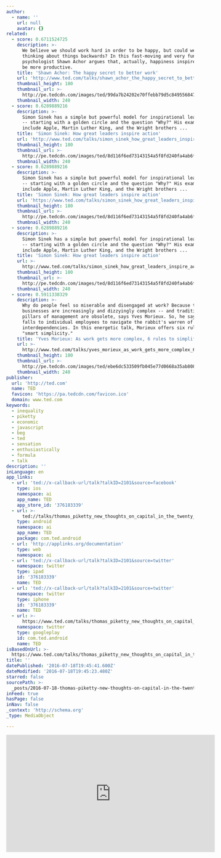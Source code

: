 ```yaml
---
author:
  - name: ''
    url: null
    avatar: {}
related:
  - score: 0.6711524725
    description: >-
      We believe we should work hard in order to be happy, but could we be
      thinking about things backwards? In this fast-moving and very funny talk,
      psychologist Shawn Achor argues that, actually, happiness inspires us to
      be more productive.
    title: 'Shawn Achor: The happy secret to better work'
    url: 'http://www.ted.com/talks/shawn_achor_the_happy_secret_to_better_work'
    thumbnail_height: 180
    thumbnail_url: >-
      http://pe.tedcdn.com/images/ted/99da7b24202e70ffebb79d5c849556847c805d18_240x180.jpg?lang=en
    thumbnail_width: 240
  - score: 0.6289889216
    description: >-
      Simon Sinek has a simple but powerful model for inspirational leadership
      -- starting with a golden circle and the question "Why?" His examples
      include Apple, Martin Luther King, and the Wright brothers ...
    title: 'Simon Sinek: How great leaders inspire action'
    url: 'http://www.ted.com/talks/simon_sinek_how_great_leaders_inspire_action'
    thumbnail_height: 180
    thumbnail_url: >-
      http://pe.tedcdn.com/images/ted/8d116f6ed73143154a5f8fd240fa4ab6fd52b1cb_240x180.jpg?lang=en
    thumbnail_width: 240
  - score: 0.6289889216
    description: >-
      Simon Sinek has a simple but powerful model for inspirational leadership
      -- starting with a golden circle and the question "Why?" His examples
      include Apple, Martin Luther King, and the Wright brothers ...
    title: 'Simon Sinek: How great leaders inspire action'
    url: 'https://www.ted.com/talks/simon_sinek_how_great_leaders_inspire_action'
    thumbnail_height: 180
    thumbnail_url: >-
      http://pe.tedcdn.com/images/ted/8d116f6ed73143154a5f8fd240fa4ab6fd52b1cb_240x180.jpg?lang=en
    thumbnail_width: 240
  - score: 0.6289889216
    description: >-
      Simon Sinek has a simple but powerful model for inspirational leadership
      -- starting with a golden circle and the question "Why?" His examples
      include Apple, Martin Luther King, and the Wright brothers ...
    title: 'Simon Sinek: How great leaders inspire action'
    url: >-
      http://www.ted.com/talks/simon_sinek_how_great_leaders_inspire_action?language=en
    thumbnail_height: 180
    thumbnail_url: >-
      http://pe.tedcdn.com/images/ted/8d116f6ed73143154a5f8fd240fa4ab6fd52b1cb_240x180.jpg?lang=en
    thumbnail_width: 240
  - score: 0.5911338329
    description: >-
      Why do people feel so miserable and disengaged at work? Because today's
      businesses are increasingly and dizzyingly complex -- and traditional
      pillars of management are obsolete, says Yves Morieux. So, he says, it
      falls to individual employees to navigate the rabbit's warren of
      interdependencies. In this energetic talk, Morieux offers six rules for
      "smart simplicity."
    title: 'Yves Morieux: As work gets more complex, 6 rules to simplify'
    url: >-
      http://www.ted.com/talks/yves_morieux_as_work_gets_more_complex_6_rules_to_simplify
    thumbnail_height: 180
    thumbnail_url: >-
      http://pe.tedcdn.com/images/ted/ebe6dc533509fb045e77d0668a35ab8082375b5b_240x180.jpg?lang=en
    thumbnail_width: 240
publisher:
  url: 'http://ted.com'
  name: TED
  favicon: 'https://pa.tedcdn.com/favicon.ico'
  domain: www.ted.com
keywords:
  - inequality
  - piketty
  - economic
  - javascript
  - beg
  - ted
  - sensation
  - enthusiastically
  - formula
  - talk
description: ''
inLanguage: en
app_links:
  - url: 'ted://x-callback-url/talk?talkID=2101&source=facebook'
    type: ios
    namespace: ai
    app_name: TED
    app_store_id: '376183339'
  - url: >-
      ted://talks/thomas_piketty_new_thoughts_on_capital_in_the_twenty_first_century?source=facebook
    type: android
    namespace: ai
    app_name: TED
    package: com.ted.android
  - url: 'http://applinks.org/documentation'
    type: web
    namespace: ai
  - url: 'ted://x-callback-url/talk?talkID=2101&source=twitter'
    namespace: twitter
    type: ipad
    id: '376183339'
    name: TED
  - url: 'ted://x-callback-url/talk?talkID=2101&source=twitter'
    namespace: twitter
    type: iphone
    id: '376183339'
    name: TED
  - url: >-
      https://www.ted.com/talks/thomas_piketty_new_thoughts_on_capital_in_the_twenty_first_century?language=en
    namespace: twitter
    type: googleplay
    id: com.ted.android
    name: TED
isBasedOnUrl: >-
  https://www.ted.com/talks/thomas_piketty_new_thoughts_on_capital_in_the_twenty_first_century?language=en
title: ''
datePublished: '2016-07-18T19:45:41.600Z'
dateModified: '2016-07-18T19:45:23.480Z'
starred: false
sourcePath: >-
  _posts/2016-07-18-thomas-piketty-new-thoughts-on-capital-in-the-twenty-first.md
inFeed: true
hasPage: false
inNav: false
_context: 'http://schema.org'
_type: MediaObject

---
```

<iframe src="https://cdn.embedly.com/widgets/media.html?src=https%3A%2F%2Fembed-ssl.ted.com%2Ftalks%2Fthomas_piketty_new_thoughts_on_capital_in_the_twenty_first_century.html&amp;url=https%3A%2F%2Fwww.ted.com%2Ftalks%2Fthomas_piketty_new_thoughts_on_capital_in_the_twenty_first_century&amp;image=http%3A%2F%2Fpe.tedcdn.com%2Fimages%2Fted%2Fe1f5c6298ae4e536c94af77444eb8faec0ed361d_240x180.jpg%3Flang%3Den&amp;key=b7d04c9b404c499eba89ee7072e1c4f7&amp;type=text%2Fhtml&amp;schema=ted" width="560" height="315" scrolling="no" frameborder="0" allowfullscreen="" style=""></iframe>